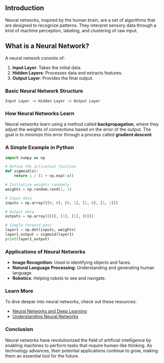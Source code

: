 ## Introduction

Neural networks, inspired by the human brain, are a set of algorithms that are designed to recognize patterns. They interpret sensory data through a kind of machine perception, labeling, and clustering of raw input.

## What is a Neural Network?

A neural network consists of:

1. **Input Layer**: Takes the initial data.
2. **Hidden Layers**: Processes data and extracts features.
3. **Output Layer**: Provides the final output.

### Basic Neural Network Structure

```plaintext
Input Layer -> Hidden Layer -> Output Layer
```

### How Neural Networks Learn

Neural networks learn using a method called **backpropagation**, where they adjust the weights of connections based on the error of the output. The goal is to minimize this error through a process called **gradient descent**.

### A Simple Example in Python

```python
import numpy as np

# Define the activation function
def sigmoid(x):
    return 1 / (1 + np.exp(-x))

# Initialize weights randomly
weights = np.random.rand(2, 1)

# Input data
inputs = np.array([[0, 0], [0, 1], [1, 0], [1, 1]])

# Output data
outputs = np.array([[0], [1], [1], [0]])

# Simple forward pass
layer1 = np.dot(inputs, weights)
layer1_output = sigmoid(layer1)
print(layer1_output)
```

### Applications of Neural Networks

- **Image Recognition**: Used in identifying objects and faces.
- **Natural Language Processing**: Understanding and generating human language.
- **Robotics**: Helping robots to see and navigate.

### Learn More

To dive deeper into neural networks, check out these resources:

- [Neural Networks and Deep Learning](http://neuralnetworksanddeeplearning.com/)
- [Understanding Neural Networks](https://en.wikipedia.org/wiki/Artificial_neural_network)

### Conclusion

Neural networks have revolutionized the field of artificial intelligence by enabling machines to perform tasks that require human-like thinking. As technology advances, their potential applications continue to grow, making them an essential tool for the future.
